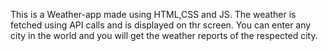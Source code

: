 This is a Weather-app made using HTML,CSS and JS.
The weather is fetched using API calls and is displayed on thr screen.
You can enter any city in the world and you will get the weather reports of the respected city.

